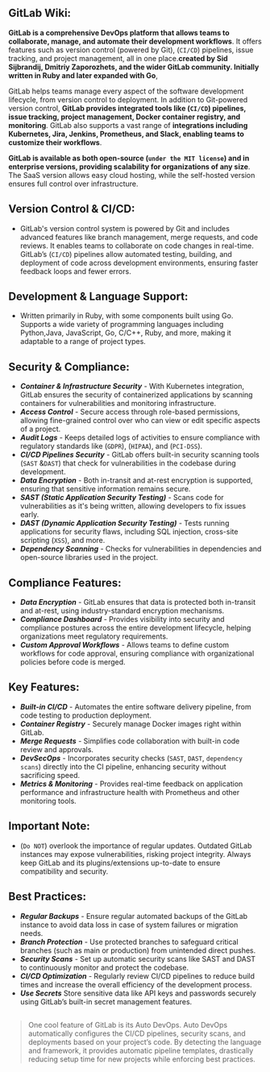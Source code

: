 ## GitLab Wiki:

**GitLab is a comprehensive DevOps platform that allows teams to collaborate, manage, and automate their development workflows**. It offers features such as version control (powered by Git), (`CI/CD`) pipelines, issue tracking, and project management, all in one place.**created by Sid Sijbrandij, Dmitriy Zaporozhets, and the wider GitLab community. Initially written in Ruby and later expanded with Go**, 

GitLab helps teams manage every aspect of the software development lifecycle, from version control to deployment. In addition to Git-powered version control, **GitLab provides integrated tools like (`CI/CD`) pipelines, issue tracking, project management, Docker container registry, and monitoring**. GitLab also supports a vast range of **integrations including Kubernetes, Jira, Jenkins, Prometheus, and Slack, enabling teams to customize their workflows**.

**GitLab is available as both open-source (`under the MIT license`) and in enterprise versions, providing scalability for organizations of any size**. The SaaS version allows easy cloud hosting, while the self-hosted version ensures full control over infrastructure.

## Version Control & CI/CD:

- GitLab's version control system is powered by Git and includes advanced features like branch management, merge requests, and code reviews. It enables teams to collaborate on code changes in real-time. GitLab’s (`CI/CD`) pipelines allow automated testing, building, and deployment of code across development environments, ensuring faster feedback loops and fewer errors.

## Development & Language Support:

- Written primarily in Ruby, with some components built using Go.
Supports a wide variety of programming languages including Python,Java, JavaScript, Go, C/C++, Ruby, and more, making it adaptable to a range of project types.


## Security & Compliance:

- ***Container & Infrastructure Security*** - With Kubernetes integration, GitLab ensures the security of containerized applications by scanning containers for vulnerabilities and monitoring infrastructure.
- ***Access Control*** - Secure access through role-based permissions, allowing fine-grained control over who can view or edit specific aspects of a project.
- ***Audit Logs*** - Keeps detailed logs of activities to ensure compliance with regulatory standards like (`GDPR`), (`HIPAA`), and (`PCI-DSS`).
- ***CI/CD Pipelines Security*** - GitLab offers built-in security scanning tools (`SAST` &`DAST`) that check for vulnerabilities in the codebase during development.
- ***Data Encryption*** - Both in-transit and at-rest encryption is supported, ensuring that sensitive information remains secure.
- ***SAST (Static Application Security Testing)*** - Scans code for vulnerabilities as it's being written, allowing developers to fix issues early.
- ***DAST (Dynamic Application Security Testing)*** - Tests running applications for security flaws, including SQL injection, cross-site scripting (`XSS`), and more.
- ***Dependency Scanning*** - Checks for vulnerabilities in dependencies and open-source libraries used in the project.

## Compliance Features:

- ***Data Encryption*** - GitLab ensures that data is protected both in-transit and at-rest, using industry-standard encryption mechanisms.
- ***Compliance Dashboard*** - Provides visibility into security and compliance postures across the entire development lifecycle, helping organizations meet regulatory requirements.
- ***Custom Approval Workflows*** - Allows teams to define custom workflows for code approval, ensuring compliance with organizational policies before code is merged.

## Key Features:

- ***Built-in CI/CD*** - Automates the entire software delivery pipeline, from code testing to production deployment.
- ***Container Registry*** - Securely manage Docker images right within GitLab.
- ***Merge Requests*** - Simplifies code collaboration with built-in code review and approvals.
- ***DevSecOps*** - Incorporates security checks (`SAST`, `DAST`, `dependency scans`) directly into the CI pipeline, enhancing security without sacrificing speed.
- ***Metrics & Monitoring*** - Provides real-time feedback on application performance and infrastructure health with Prometheus and other monitoring tools.

## Important Note:

- (`Do NOT`) overlook the importance of regular updates. Outdated GitLab instances may expose vulnerabilities, risking project integrity. Always keep GitLab and its plugins/extensions up-to-date to ensure compatibility and security.

## Best Practices:

- ***Regular Backups*** - Ensure regular automated backups of the GitLab instance to avoid data loss in case of system failures or migration needs.
- ***Branch Protection*** - Use protected branches to safeguard critical branches (such as main or production) from unintended direct pushes.
- ***Security Scans*** - Set up automatic security scans like SAST and DAST to continuously monitor and protect the codebase.
- ***CI/CD Optimization*** - Regularly review CI/CD pipelines to reduce build times and increase the overall efficiency of the development process.
- ***Use Secrets*** Store sensitive data like API keys and passwords securely using GitLab’s built-in secret management features.


##
> One cool feature of GitLab is its Auto DevOps. Auto DevOps automatically configures the CI/CD pipelines, security scans, and deployments based on your project’s code. By detecting the language and framework, it provides automatic pipeline templates, drastically reducing setup time for new projects while enforcing best practices.
